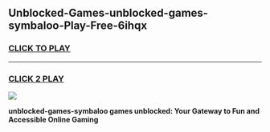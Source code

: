 
## Unblocked-Games-unblocked-games-symbaloo-Play-Free-6ihqx
<h3>
<a href="https://premium76.site?title=unblocked-games-symbaloo&ref=22A">CLICK TO PLAY</a></h3>
<hr>

<h3>
<a href="https://premium76.site?title=unblocked-games-symbaloo&ref=22A">CLICK 2 PLAY</a>
  
</h3>

<a href="https://premium76.site?title=unblocked-games-symbaloo&ref=22A"><img src="https://clearcache.store/games.png"></a>


**unblocked-games-symbaloo games unblocked: Your Gateway to Fun and Accessible Online Gaming**

